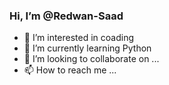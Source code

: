    ### Hi, I’m @Redwan-Saad
- 👀 I’m interested in coading
- 🌱 I’m currently learning Python
- 💞️ I’m looking to collaborate on ...
- 📫 How to reach me ...

<!---
Redwan-Saad/Redwan-Saad is a ✨ special ✨ repository because its `README.md` (this file) appears on your GitHub profile.
You can click the Preview link to take a look at your changes.
--->
